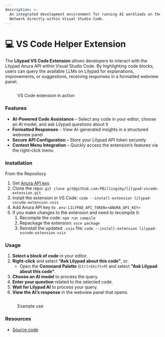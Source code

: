 ```yaml
---
description: >-
  An integrated development environment for running AI workloads on the Lilypad
  Network directly within Visual Studio Code.
---
```


# 💻 VS Code Helper Extension

The **Lilypad VS Code Extension** allows developers to interact with the Lilypad Anura API within Visual Studio Code. By highlighting code blocks, users can query the available LLMs on Lilypad  for explanations, improvements, or suggestions, receiving responses in a formatted webview panel.

<figure><img src="../../.gitbook/assets/anura-vscode-gif.gif" alt=""><figcaption><p>VS Code extension in action</p></figcaption></figure>

### Features

* **AI-Powered Code Assistance** – Select any code in your editor, choose an AI model, and ask Lilypad questions about it
* **Formatted Responses** – View AI-generated insights in a structured webview panel
* **Secure API Configuration** – Store your Lilypad API token securely
* **Context Menu Integration** – Quickly access the extension’s features via the right-click menu

### Installation

From the Repository

1. Get [Anura API key](https://anura.lilypad.tech/).
2. Clone the repo: `git clone git@github.com:PBillingsby/lilypad-vscode-extension.git`
3. Install the extension in VS Code: `code --install-extension lilypad-vscode-extension.vsix`
4. Add Anura API key to `.env`:  `LILYPAD_API_TOKEN=<ANURA_API_KEY>`
5. If you make changes to the extension and need to recompile it:
   1. Recompile the code: `npm run compile`
   2. Repackage the extension: `vsce package`
   3. Reinstall the updated `.vsix` file: `code --install-extension lilypad-vscode-extension.vsix`

### **Usage**

1. **Select a block of code** in your editor.
2. **Right-click** and select **"Ask Lilypad about this code"**, or:
   * Open the **Command Palette** (`Ctrl+Shift+P`) and select **"Ask Lilypad about this code"**.
3. **Choose an AI model** to process the query.
4. **Enter your question** related to the selected code.
5. **Wait for Lilypad AI** to process your query.
6. **View the AI’s response** in the webview panel that opens.

<figure><img src="../../.gitbook/assets/Screenshot 2025-03-10 at 3.05.20 PM.png" alt=""><figcaption><p>Example use</p></figcaption></figure>

### Resources

* [Source code](https://github.com/PBillingsby/lilypad-vscode-extension)

